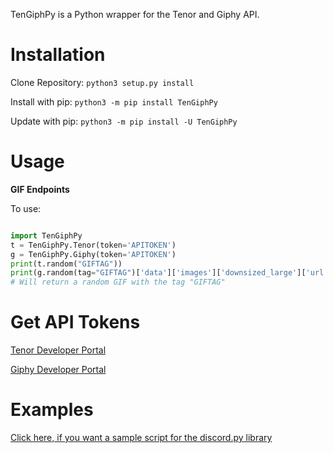 TenGiphPy is a Python wrapper for the Tenor and Giphy API.

Installation
===============
Clone Repository: ``python3 setup.py install``

Install with pip: ``python3 -m pip install TenGiphPy``

Update with pip: ``python3 -m pip install -U TenGiphPy``

Usage
=====
**GIF Endpoints**

To use:

```python

import TenGiphPy
t = TenGiphPy.Tenor(token='APITOKEN')
g = TenGiphPy.Giphy(token='APITOKEN')
print(t.random("GIFTAG"))
print(g.random(tag="GIFTAG")['data']['images']['downsized_large']['url'])
# Will return a random GIF with the tag "GIFTAG"

```

Get API Tokens
==============
[Tenor Developer Portal](https://tenor.com/developer/dashboard)

[Giphy Developer Portal](https://developers.giphy.com/)

Examples
=========
[Click here, if you want a sample script for the discord.py library](https://gist.github.com/realSnosh/3eae65975e09e3f60fbeeee393054cf2)
